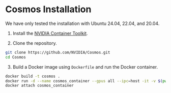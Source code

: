 # Cosmos Installation

We have only tested the installation with Ubuntu 24.04, 22.04, and 20.04.

1. Install the [NVIDIA Container Toolkit](https://docs.nvidia.com/datacenter/cloud-native/container-toolkit/latest/install-guide.html).

2. Clone the repository.

```bash
git clone https://github.com/NVIDIA/Cosmos.git
cd Cosmos
```

3. Build a Docker image using `Dockerfile` and run the Docker container.

```bash
docker build -t cosmos .
docker run -d --name cosmos_container --gpus all --ipc=host -it -v $(pwd):/workspace cosmos
docker attach cosmos_container
```
